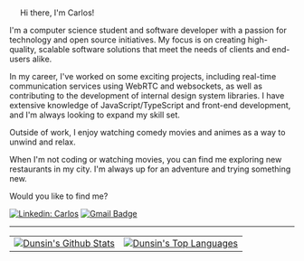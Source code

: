 <img src="https://media.giphy.com/media/hvRJCLFzcasrR4ia7z/giphy.gif" width="15px"> Hi there, I'm Carlos!

I'm a computer science student and software developer with a passion for technology and open source initiatives. My focus is on creating high-quality, scalable software solutions that meet the needs of clients and end-users alike.

In my career, I've worked on some exciting projects, including real-time communication services using WebRTC and websockets, as well as contributing to the development of internal design system libraries. I have extensive knowledge of JavaScript/TypeScript and front-end development, and I'm always looking to expand my skill set.

Outside of work, I enjoy watching comedy movies and animes as a way to unwind and relax. 

When I'm not coding or watching movies, you can find me exploring new restaurants in my city. I'm always up for an adventure and trying something new.

Would you like to find me?


[![Linkedin: Carlos](https://img.shields.io/badge/-Linkedin-blue?style=flat-square&logo=Linkedin&logoColor=white&link=https://www.linkedin.com/in/carlos-santos-216500171/)](https://www.linkedin.com/in/carlos-santos-216500171/)
[![Gmail Badge](https://img.shields.io/badge/-carlos.santos74@outlook.com-6633cc?style=flat-square&logo=Gmail&logoColor=white&link=mailto:carlos.santos74@outlook.com)](mailto:carlos.santos74@outlook.com)

---

<table>
  <tr>
    <td>
       <a href="https://github.com/carlossantos74"><img alt="Dunsin's Github Stats" src="https://github-readme-stats.vercel.app/api?username=carlossantos74&show_icons=true&count_private=true&theme=react&hide_border=true&bg_color=1d2a3a" /></a>
    </td>
    <td>
      <a href="https://github.com/carlossantos74"><img alt="Dunsin's Top Languages" src="https://github-readme-stats.vercel.app/api/top-langs/?username=carlossantos74&langs_count=8&count_private=true&layout=compact&theme=react&hide_border=true&bg_color=1d2a3a"/></a>
    </td>
  </tr>
</table>
